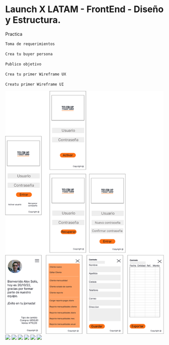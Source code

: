 # Launch X LATAM - FrontEnd - Diseño y Estructura.

Practica

    Toma de requerimientos
    
    Crea tu buyer persona
    
    Publico objetivo
    
    Crea tu primer Wireframe UX
    
    Creatu primer Wireframe UI
    
![Image text](https://github.com/Breakingsoft/LaunchXFrontEndDisenoyEstructura/blob/main/Teleplus%20UIApp.png)
<img src="https://user-images.githubusercontent.com/2941966/197317624-72a94414-d7c4-4e7c-b12c-8a138941511f.png" width="15%"></img> <img src="https://user-images.githubusercontent.com/2941966/197317625-05c71a11-49ba-4f5d-a596-ac5108af12b5.jpg" width="15%"></img> <img src="https://user-images.githubusercontent.com/2941966/197317626-38ff3afe-6b74-470a-ae5c-830fb801fe45.jpg" width="15%"></img> <img src="https://user-images.githubusercontent.com/2941966/197317627-79e5b631-a23a-4237-9d17-798b6c9f4be8.png" width="15%"></img> <img src="https://user-images.githubusercontent.com/2941966/197317628-6b359987-47e7-434e-8822-9c7487d9feb2.png" width="15%"></img> <img src="https://user-images.githubusercontent.com/2941966/197317630-162764c9-0bef-43d6-b533-4c995bad0378.png" width="15%"></img> 
